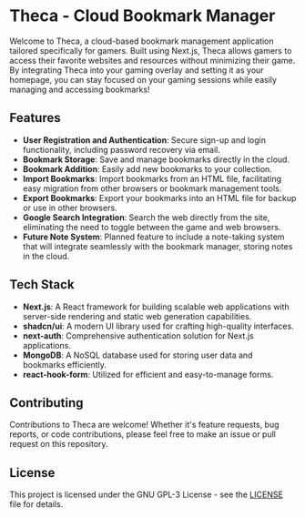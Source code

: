 # Theca - Cloud Bookmark Manager

Welcome to Theca, a cloud-based bookmark management application tailored specifically for gamers. Built using Next.js, Theca allows gamers to access their favorite websites and resources without minimizing their game. By integrating Theca into your gaming overlay and setting it as your homepage, you can stay focused on your gaming sessions while easily managing and accessing bookmarks!

## Features

- **User Registration and Authentication**: Secure sign-up and login functionality, including password recovery via email.
- **Bookmark Storage**: Save and manage bookmarks directly in the cloud.
- **Bookmark Addition**: Easily add new bookmarks to your collection.
- **Import Bookmarks**: Import bookmarks from an HTML file, facilitating easy migration from other browsers or bookmark management tools.
- **Export Bookmarks**: Export your bookmarks into an HTML file for backup or use in other browsers.
- **Google Search Integration**: Search the web directly from the site, eliminating the need to toggle between the game and web browsers.
- **Future Note System**: Planned feature to include a note-taking system that will integrate seamlessly with the bookmark manager, storing notes in the cloud.

## Tech Stack

- **Next.js**: A React framework for building scalable web applications with server-side rendering and static web generation capabilities.
- **shadcn/ui**: A modern UI library used for crafting high-quality interfaces.
- **next-auth**: Comprehensive authentication solution for Next.js applications.
- **MongoDB**: A NoSQL database used for storing user data and bookmarks efficiently.
- **react-hook-form**: Utilized for efficient and easy-to-manage forms.

<!-- ## Getting Started

Follow these steps to set up and run a local instance of Theca:

1. **Clone the repository**

   ```bash
   git clone https://github.com/yourusername/theca.git
   cd theca
   ```

2. **Install dependencies**

   ```bash
   npm i
   ```

3. **Set up environment variables**

   Create a `.env.local` file and include the necessary environment variables:

   ```
   NEXTAUTH_URL=https://oxytocingroup.com/theca
   MONGODB_URI=your_mongodb_connection_string
   EMAIL_SERVER=your_email_server
   EMAIL_FROM=your_email@example.com
   ```

4. **Run the application**

   ```bash
   npm run dev
   ```

   Access the app via [http://localhost:3000](http://localhost:3000) in your browser. -->

## Contributing

Contributions to Theca are welcome! Whether it's feature requests, bug reports, or code contributions, please feel free to make an issue or pull request on this repository.

## License

This project is licensed under the GNU GPL-3 License - see the [LICENSE](LICENSE) file for details.
